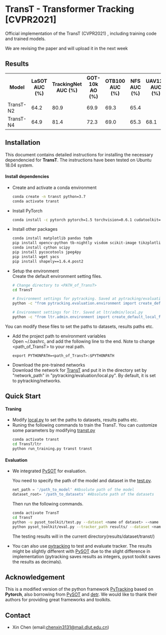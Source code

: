 # TransT - Transformer Tracking [CVPR2021]
Official implementation of the TransT (CVPR2021) , including training code and trained models.

We are revising the paper and will upload it in the next week
## Results

<table>
  <tr>
    <th>Model</th>
    <th>LaSOT<br>AUC (%)</th>
    <th>TrackingNet<br>AUC (%)</th>
    <th>GOT-10k<br>AO (%)</th>
    <th>OTB100<br>AUC (%)</th>
    <th>NFS<br>AUC (%)</th>
    <th>UAV123<br>AUC (%)</th>
    <th>Speed<br></th>
    <th>Params<br></th>
  </tr>
  <tr>
    <td>TransT-N2</td>
    <td>64.2</td>
    <td>80.9</td>
    <td>69.9</td>
    <td>69.3</td>
    <td>65.4</td>
    <td></td>
    <td>65.6fps</td>
    <td>16.7M</td>
  </tr>
  <tr>
    <td>TransT-N4</td>
    <td>64.9</td>
    <td>81.4</td>
    <td>72.3</td>
    <td>69.0</td>
    <td>65.3</td>
    <td>68.1</td>
    <td>47.3fps</td>
    <td>23.0M</td>
  </tr>
</table>

## Installation
This document contains detailed instructions for installing the necessary dependencied for **TransT**. The instructions 
have been tested on Ubuntu 18.04 system.

#### Install dependencies
* Create and activate a conda environment 
    ```bash
    conda create -n transt python=3.7
    conda activate transt
    ```  
* Install PyTorch
    ```bash
    conda install -c pytorch pytorch=1.5 torchvision=0.6.1 cudatoolkit=10.2
    ```  

* Install other packages
    ```bash
    conda install matplotlib pandas tqdm
    pip install opencv-python tb-nightly visdom scikit-image tikzplotlib gdown
    conda install cython scipy
    pip install pycocotools jpeg4py
    pip install wget yacs
    pip install shapely==1.6.4.post2
    ```  
* Setup the environment                                                                                                 
Create the default environment setting files.

    ```bash
    # Change directory to <PATH_of_TransT>
    cd TransT
    
    # Environment settings for pytracking. Saved at pytracking/evaluation/local.py
    python -c "from pytracking.evaluation.environment import create_default_local_file; create_default_local_file()"
    
    # Environment settings for ltr. Saved at ltr/admin/local.py
    python -c "from ltr.admin.environment import create_default_local_file; create_default_local_file()"
    ```
You can modify these files to set the paths to datasets, results paths etc.
* Add the project path to environment variables  
Open ~/.bashrc, and add the following line to the end. Note to change <path_of_TransT> to your real path.
    ```
    export PYTHONPATH=<path_of_TransT>:$PYTHONPATH
    ```
* Download the pre-trained networks   
Download the network for [TransT](https://drive.google.com/file/d/1Pq0sK-9jmbLAVtgB9-dPDc2pipCxYdM5/view?usp=sharing)
and put it in the directory set by "network_path" in "pytracking/evaluation/local.py". By default, it is set to 
pytracking/networks.

## Quick Start
#### Traning
* Modify [local.py](ltr/admin/local.py) to set the paths to datasets, results paths etc.
* Runing the following commands to train the TransT. You can customize some parameters by modifying [transt.py](ltr/train_settings/transt/transt.py)
    ```bash
    conda activate transt
    cd TransT/ltr
    python run_training.py transt transt
    ```  

#### Evaluation

* We integrated [PySOT](https://github.com/STVIR/pysot) for evaluation.
    
    You need to specify the path of the model and dataset in the [test.py](pysot_toolkit/test.py).
    ```python
    net_path = '/path_to_model' #Absolute path of the model
    dataset_root= '/path_to_datasets' #Absolute path of the datasets
    ```  
    Then run the following commands.
    ```bash
    conda activate TransT
    cd TransT
    python -u pysot_toolkit/test.py --dataset <name of dataset> --name 'transt' #test tracker #test tracker
    python pysot_toolkit/eval.py --tracker_path results/ --dataset <name of dataset> --num 1 --tracker_prefix 'transt' #eval tracker
    ```  
    The testing results will in the current directory(results/dataset/transt/)
    
* You can also use [pytracking](pytracking) to test and evaluate tracker. 
The results might be slightly different with [PySOT](https://github.com/STVIR/pysot) due to the slight difference in implementation (pytracking saves results as integers, pysot toolkit saves the results as decimals).

## Acknowledgement
This is a modified version of the python framework [PyTracking](https://github.com/visionml/pytracking) based on **Pytorch**, 
also borrowing from [PySOT](https://github.com/STVIR/pysot) and [detr](https://github.com/facebookresearch/detr). 
We would like to thank their authors for providing great frameworks and toolkits.

## Contact
* Xin Chen (email:chenxin3131@mail.dlut.edu.cn)
